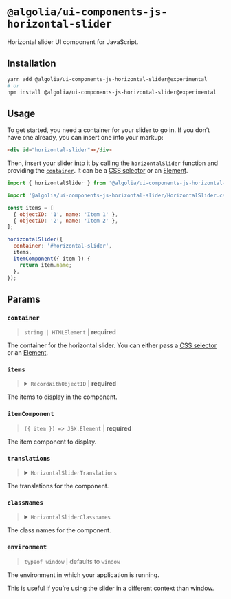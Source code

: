# `@algolia/ui-components-js-horizontal-slider`

Horizontal slider UI component for JavaScript.

## Installation

```sh
yarn add @algolia/ui-components-js-horizontal-slider@experimental
# or
npm install @algolia/ui-components-js-horizontal-slider@experimental
```

## Usage

To get started, you need a container for your slider to go in. If you don’t have one already, you can insert one into your markup:

```html
<div id="horizontal-slider"></div>
```

Then, insert your slider into it by calling the `horizontalSlider` function and providing the [`container`](#container). It can be a [CSS selector](https://developer.mozilla.org/en-US/docs/Web/CSS/CSS_Selectors) or an [Element](https://developer.mozilla.org/en-US/docs/Web/API/HTMLElement).

```js
import { horizontalSlider } from '@algolia/ui-components-js-horizontal-slider';

import '@algolia/ui-components-js-horizontal-slider/HorizontalSlider.css';

const items = [
  { objectID: '1', name: 'Item 1' },
  { objectID: '2', name: 'Item 2' },
];

horizontalSlider({
  container: '#horizontal-slider',
  items,
  itemComponent({ item }) {
    return item.name;
  },
});
```

## Params

### `container`

> `string | HTMLElement` | **required**

The container for the horizontal slider. You can either pass a [CSS selector](https://developer.mozilla.org/en-US/docs/Web/CSS/CSS_Selectors) or an [Element](https://developer.mozilla.org/en-US/docs/Web/API/HTMLElement).

### `items`

<blockquote>
<details>

<summary><code>RecordWithObjectID</code> | <b>required</b></summary>

```ts
type RecordWithObjectID<TItem> = TItem & {
  objectID: string;
};
```

</details>
</blockquote>

The items to display in the component.

</details>

### `itemComponent`

> `({ item }) => JSX.Element` | **required**

The item component to display.

### `translations`

<blockquote>
<details>

<summary><code>HorizontalSliderTranslations</code></summary>

```ts
type HorizontalSliderTranslations = Partial<{
  sliderLabel: string;
  previousButtonLabel: string;
  previousButtonTitle: string;
  nextButtonLabel: string;
  nextButtonTitle: string;
}>;
```

</details>
</blockquote>

The translations for the component.

### `classNames`

<blockquote>
<details>

<summary><code>HorizontalSliderClassnames</code></summary>

```ts
type HorizontalSliderClassnames = Partial<{
  item: string;
  list: string;
  navigation: string;
  navigationNext: string;
  navigationPrevious: string;
  root: string;
}>;
```

</details>
</blockquote>

The class names for the component.

### `environment`

> `typeof window` | defaults to `window`

The environment in which your application is running.

This is useful if you’re using the slider in a different context than window.
